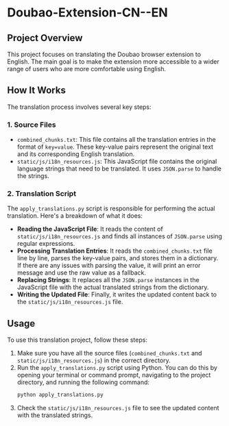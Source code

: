 # Doubao-Extension-CN--EN

## Project Overview
This project focuses on translating the Doubao browser extension to English. The main goal is to make the extension more accessible to a wider range of users who are more comfortable using English.

## How It Works
The translation process involves several key steps:

### 1. Source Files
- `combined_chunks.txt`: This file contains all the translation entries in the format of `key=value`. These key-value pairs represent the original text and its corresponding English translation.
- `static/js/i18n_resources.js`: This JavaScript file contains the original language strings that need to be translated. It uses `JSON.parse` to handle the strings.

### 2. Translation Script
The `apply_translations.py` script is responsible for performing the actual translation. Here's a breakdown of what it does:
- **Reading the JavaScript File**: It reads the content of `static/js/i18n_resources.js` and finds all instances of `JSON.parse` using regular expressions.
- **Processing Translation Entries**: It reads the `combined_chunks.txt` file line by line, parses the key-value pairs, and stores them in a dictionary. If there are any issues with parsing the value, it will print an error message and use the raw value as a fallback.
- **Replacing Strings**: It replaces all the `JSON.parse` instances in the JavaScript file with the actual translated strings from the dictionary.
- **Writing the Updated File**: Finally, it writes the updated content back to the `static/js/i18n_resources.js` file.

## Usage
To use this translation project, follow these steps:

1. Make sure you have all the source files (`combined_chunks.txt` and `static/js/i18n_resources.js`) in the correct directory.
2. Run the `apply_translations.py` script using Python. You can do this by opening your terminal or command prompt, navigating to the project directory, and running the following command:
   ```sh
   python apply_translations.py
   ```
3. Check the `static/js/i18n_resources.js` file to see the updated content with the translated strings.
